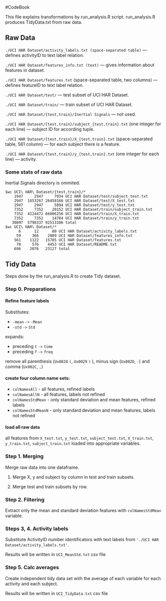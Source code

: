 #CodeBook

This file explains transformations by run_analysis.R script. run_analysis.R produces TidyData.txt from raw data.

## Raw Data

`./UCI HAR Dataset/activity_labels.txt (space-separated table)` — defines activityID to text label relation.

`./UCI HAR Dataset/features_info.txt (text)` — gives information about features in dataset.

`./UCI HAR Dataset/features.txt` (space-separated table, two columns) — defines featureID to text label relation.

`./UCI HAR Dataset/test/` — test subset of UCI HAR Dataset.

`./UCI HAR Dataset/train/` — train subset of UCI HAR Dataset.

`./UCI HAR Dataset/{test,train}/Inertial Signals` — not used.

`./UCI HAR Dataset/{test,train}/subject_{test,train}.txt` (one integer for each line) — subject ID for according tuple.

`./UCI HAR Dataset/{test,train}/X_{test,train}.txt` (space-separated table, 561 column) — for each subject there is a feature.

`./UCI HAR Dataset/{test,train}/y_{test,train}.txt` (one integer for each line) — activity.

### Some stats of raw data

Inertial Signals directory is ommited.

```
$wc UCI\ HAR\ Dataset/{test,train}/*
    2947     2947     7934 UCI HAR Dataset/test/subject_test.txt
    2947  1653267 26458166 UCI HAR Dataset/test/X_test.txt
    2947     2947     5894 UCI HAR Dataset/test/y_test.txt
    7352     7352    20152 UCI HAR Dataset/train/subject_train.txt
    7352  4124472 66006256 UCI HAR Dataset/train/X_train.txt
    7352     7352    14704 UCI HAR Dataset/train/y_train.txt
   30897  5798337 92513106 total
$wc UCI\ HAR\ Dataset/*
      6      12      80 UCI HAR Dataset/activity_labels.txt
     59     366    2809 UCI HAR Dataset/features_info.txt
    561    1122   15785 UCI HAR Dataset/features.txt
     70     576    4453 UCI HAR Dataset/README.txt
    696    2076   23127 total
```

## Tidy Data

Steps done by the run_analysis.R to create Tidy dataset.

### Step 0. Preparations

#### Refine feature labels

Substitutes:
- `-mean` `->` `-Mean`
- `-std` `->` `Std`

expands:
- preceding `t` `->` `time`
- preceding `f` `->` `freq`

remove all parenthesis (`Ux0028` `(`, `Ux0029` `)` ), minus sign (`Ux002D`, `-`) and comma (`Ux002C`, `,`)

#### create four column name sets:
- `colNamesAll` - all features, refined labels
- `colNamesAllN` - all features, labels not refined
- `colNamesStdMean` - only standard deviation and mean features, refined labels
- `colNamesStdMeanN` - only standard deviation and mean features, labels not refined

#### load all raw data

all features from `X_test.txt`, `y_test.txt`, `subject_test.txt`, `X_train.txt`, `y_train.txt`, `subject_train.txt` loaded into appropriate variables.

### Step 1. Merging

Merge raw data into one dataframe.

1. Merge X, y and subject by column in test and train subsets.

2. Merge test and train subsets by row.

### Step 2. Filtering

Extract only the mean and standard deviation features with `colNamesStdMean` variable.

### Steps 3, 4. Activity labels

Substitute ActivityID number identificators with text labels from `'./UCI HAR Dataset/activity_labels.txt'`.

Results will be written in `UCI_MeanStd.txt` csv file

### Step 5. Calc averages

Create independent tidy data set with the average of each variable for each activity and each subject.

Results will be written in `UCI_TidyData.txt` csv file
